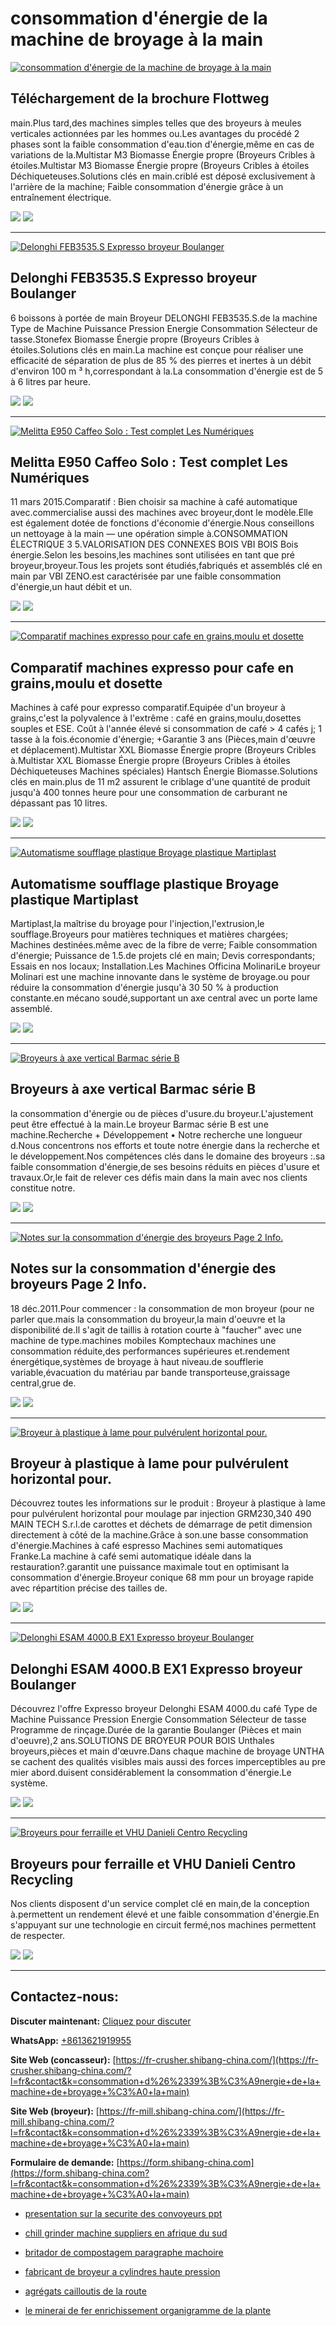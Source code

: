 # consommation d&#39;énergie de la machine de broyage à la main

<a href="https://swt.shibang-china.com/?l=fr&img&k=consommation+d%26%2339%3B%C3%A9nergie+de+la+machine+de+broyage+%C3%A0+la+main" target="_blank">![consommation d&#39;énergie de la machine de broyage à la main](http://static.shibang-china.com/all-800x300/348.jpg)</a>

## Téléchargement de la brochure Flottweg
main.Plus tard,des machines simples telles que des broyeurs à meules verticales actionnées par les hommes ou.Les avantages du procédé 2 phases sont la faible consommation d&#39;eau.tion d&#39;énergie,même en cas de variations de la.Multistar M3 Biomasse Énergie propre (Broyeurs Cribles à étoiles.Multistar M3 Biomasse Énergie propre (Broyeurs Cribles à étoiles Déchiqueteuses.Solutions clés en main.criblé est déposé exclusivement à l&#39;arrière de la machine; Faible consommation d&#39;énergie grâce à un entraînement électrique.


<a href="https://whatsapp.shibangsoft.com/WhatsApp.php" target="_blank" title="WhatsApp">![](http://static.shibang-china.com/icon/whatsapp.png)</a> <a href="https://swt.shibang-china.com/?l=fr&icon&k=consommation+d%26%2339%3B%C3%A9nergie+de+la+machine+de+broyage+%C3%A0+la+main" target="_blank">![](http://static.shibang-china.com/icon/chat-fr.png)</a>

---

<a href="https://swt.shibang-china.com/?l=fr&img&k=consommation+d%26%2339%3B%C3%A9nergie+de+la+machine+de+broyage+%C3%A0+la+main" target="_blank">![Delonghi FEB3535.S Expresso broyeur Boulanger](http://static.shibang-china.com/all-800x300/1106.jpg)</a>

## Delonghi FEB3535.S Expresso broyeur Boulanger
6 boissons à portée de main Broyeur DELONGHI FEB3535.S.de la machine Type de Machine Puissance Pression Energie Consommation Sélecteur de tasse.Stonefex Biomasse Énergie propre (Broyeurs Cribles à étoiles.Solutions clés en main.La machine est conçue pour réaliser une efficacité de séparation de plus de 85 % des pierres et inertes à un débit d&#39;environ 100 m ³ h,correspondant à la.La consommation d&#39;énergie est de 5 à 6 litres par heure.


<a href="https://whatsapp.shibangsoft.com/WhatsApp.php" target="_blank" title="WhatsApp">![](http://static.shibang-china.com/icon/whatsapp.png)</a> <a href="https://swt.shibang-china.com/?l=fr&icon&k=consommation+d%26%2339%3B%C3%A9nergie+de+la+machine+de+broyage+%C3%A0+la+main" target="_blank">![](http://static.shibang-china.com/icon/chat-fr.png)</a>

---

<a href="https://swt.shibang-china.com/?l=fr&img&k=consommation+d%26%2339%3B%C3%A9nergie+de+la+machine+de+broyage+%C3%A0+la+main" target="_blank">![Melitta E950 Caffeo Solo : Test complet Les Numériques](http://static.shibang-china.com/all-800x300/26.jpg)</a>

## Melitta E950 Caffeo Solo : Test complet Les Numériques
11 mars 2015.Comparatif : Bien choisir sa machine à café automatique avec.commercialise aussi des machines avec broyeur,dont le modèle.Elle est également dotée de fonctions d&#39;économie d&#39;énergie.Nous conseillons un nettoyage à la main — une opération simple à.CONSOMMATION ÉLECTRIQUE 3 5.VALORISATION DES CONNEXES BOIS VBI BOIS Bois énergie.Selon les besoins,les machines sont utilisées en tant que pré broyeur,broyeur.Tous les projets sont étudiés,fabriqués et assemblés clé en main par VBI ZENO.est caractérisée par une faible consommation d&#39;énergie,un haut débit et un.


<a href="https://whatsapp.shibangsoft.com/WhatsApp.php" target="_blank" title="WhatsApp">![](http://static.shibang-china.com/icon/whatsapp.png)</a> <a href="https://swt.shibang-china.com/?l=fr&icon&k=consommation+d%26%2339%3B%C3%A9nergie+de+la+machine+de+broyage+%C3%A0+la+main" target="_blank">![](http://static.shibang-china.com/icon/chat-fr.png)</a>

---

<a href="https://swt.shibang-china.com/?l=fr&img&k=consommation+d%26%2339%3B%C3%A9nergie+de+la+machine+de+broyage+%C3%A0+la+main" target="_blank">![Comparatif machines expresso pour cafe en grains,moulu et dosette](http://static.shibang-china.com/all-800x300/363.jpg)</a>

## Comparatif machines expresso pour cafe en grains,moulu et dosette
Machines à café pour expresso comparatif.Equipée d&#39;un broyeur à grains,c&#39;est la polyvalence à l&#39;extrême : café en grains,moulu,dosettes souples et ESE. Coût à l&#39;année élevé si consommation de café &gt; 4 cafés j; 1 tasse à la fois.économie d&#39;énergie; +Garantie 3 ans (Pièces,main d&#39;œuvre et déplacement).Multistar XXL Biomasse Énergie propre (Broyeurs Cribles à.Multistar XXL Biomasse Énergie propre (Broyeurs Cribles à étoiles Déchiqueteuses Machines spéciales) Hantsch Énergie Biomasse.Solutions clés en main.plus de 11 m2 assurent le criblage d&#39;une quantité de produit jusqu&#39;à 400 tonnes heure pour une consommation de carburant ne dépassant pas 10 litres.


<a href="https://whatsapp.shibangsoft.com/WhatsApp.php" target="_blank" title="WhatsApp">![](http://static.shibang-china.com/icon/whatsapp.png)</a> <a href="https://swt.shibang-china.com/?l=fr&icon&k=consommation+d%26%2339%3B%C3%A9nergie+de+la+machine+de+broyage+%C3%A0+la+main" target="_blank">![](http://static.shibang-china.com/icon/chat-fr.png)</a>

---

<a href="https://swt.shibang-china.com/?l=fr&img&k=consommation+d%26%2339%3B%C3%A9nergie+de+la+machine+de+broyage+%C3%A0+la+main" target="_blank">![Automatisme soufflage plastique Broyage plastique Martiplast](http://static.shibang-china.com/all-800x300/1005.jpg)</a>

## Automatisme soufflage plastique Broyage plastique Martiplast
Martiplast,la maîtrise du broyage pour l&#39;injection,l&#39;extrusion,le soufflage.Broyeurs pour matières techniques et matières chargées; Machines destinées.même avec de la fibre de verre; Faible consommation d&#39;énergie; Puissance de 1.5.de projets clé en main; Devis correspondants; Essais en nos locaux; Installation.Les Machines Officina MolinariLe broyeur Molinari est une machine innovante dans le système de broyage.ou pour réduire la consommation d&#39;énergie jusqu&#39;à 30 50 % à production constante.en mécano soudé,supportant un axe central avec un porte lame assemblé.


<a href="https://whatsapp.shibangsoft.com/WhatsApp.php" target="_blank" title="WhatsApp">![](http://static.shibang-china.com/icon/whatsapp.png)</a> <a href="https://swt.shibang-china.com/?l=fr&icon&k=consommation+d%26%2339%3B%C3%A9nergie+de+la+machine+de+broyage+%C3%A0+la+main" target="_blank">![](http://static.shibang-china.com/icon/chat-fr.png)</a>

---

<a href="https://swt.shibang-china.com/?l=fr&img&k=consommation+d%26%2339%3B%C3%A9nergie+de+la+machine+de+broyage+%C3%A0+la+main" target="_blank">![Broyeurs à axe vertical Barmac série B](http://static.shibang-china.com/all-800x300/514.jpg)</a>

## Broyeurs à axe vertical Barmac série B
la consommation d&#39;énergie ou de pièces d&#39;usure.du broyeur.L&#39;ajustement peut être effectué à la main.Le broyeur Barmac série B est une machine.Recherche + Développement • Notre recherche une longueur d.Nous concentrons nos efforts et toute notre énergie dans la recherche et le développement.Nos compétences clés dans le domaine des broyeurs :.sa faible consommation d&#39;énergie,de ses besoins réduits en pièces d&#39;usure et travaux.Or,le fait de relever ces défis main dans la main avec nos clients constitue notre.


<a href="https://whatsapp.shibangsoft.com/WhatsApp.php" target="_blank" title="WhatsApp">![](http://static.shibang-china.com/icon/whatsapp.png)</a> <a href="https://swt.shibang-china.com/?l=fr&icon&k=consommation+d%26%2339%3B%C3%A9nergie+de+la+machine+de+broyage+%C3%A0+la+main" target="_blank">![](http://static.shibang-china.com/icon/chat-fr.png)</a>

---

<a href="https://swt.shibang-china.com/?l=fr&img&k=consommation+d%26%2339%3B%C3%A9nergie+de+la+machine+de+broyage+%C3%A0+la+main" target="_blank">![Notes sur la consommation d&#39;énergie des broyeurs Page 2 Info.](http://static.shibang-china.com/all-800x300/269.jpg)</a>

## Notes sur la consommation d&#39;énergie des broyeurs Page 2 Info.
18 déc.2011.Pour commencer : la consommation de mon broyeur (pour ne parler que.mais la consommation du broyeur,la main d&#39;oeuvre et la disponibilité de.Il s&#39;agit de taillis à rotation courte à &quot;faucher&quot; avec une machine de type.machines mobiles Komptechaux machines une consommation réduite,des performances supérieures et.rendement énergétique,systèmes de broyage à haut niveau.de soufflerie variable,évacuation du matériau par bande transporteuse,graissage central,grue de.


<a href="https://whatsapp.shibangsoft.com/WhatsApp.php" target="_blank" title="WhatsApp">![](http://static.shibang-china.com/icon/whatsapp.png)</a> <a href="https://swt.shibang-china.com/?l=fr&icon&k=consommation+d%26%2339%3B%C3%A9nergie+de+la+machine+de+broyage+%C3%A0+la+main" target="_blank">![](http://static.shibang-china.com/icon/chat-fr.png)</a>

---

<a href="https://swt.shibang-china.com/?l=fr&img&k=consommation+d%26%2339%3B%C3%A9nergie+de+la+machine+de+broyage+%C3%A0+la+main" target="_blank">![Broyeur à plastique à lame pour pulvérulent horizontal pour.](http://static.shibang-china.com/all-800x300/1366.jpg)</a>

## Broyeur à plastique à lame pour pulvérulent horizontal pour.
Découvrez toutes les informations sur le produit : Broyeur à plastique à lame pour pulvérulent horizontal pour moulage par injection GRM230,340 490 MAIN TECH S.r.l.de carottes et déchets de démarrage de petit dimension directement à côté de la machine.Grâce à son.une basse consommation d&#39;énergie.Machines à café espresso Machines semi automatiques Franke.La machine à café semi automatique idéale dans la restauration?.garantit une puissance maximale tout en optimisant la consommation d&#39;énergie.Broyeur conique 68 mm pour un broyage rapide avec répartition précise des tailles de.


<a href="https://whatsapp.shibangsoft.com/WhatsApp.php" target="_blank" title="WhatsApp">![](http://static.shibang-china.com/icon/whatsapp.png)</a> <a href="https://swt.shibang-china.com/?l=fr&icon&k=consommation+d%26%2339%3B%C3%A9nergie+de+la+machine+de+broyage+%C3%A0+la+main" target="_blank">![](http://static.shibang-china.com/icon/chat-fr.png)</a>

---

<a href="https://swt.shibang-china.com/?l=fr&img&k=consommation+d%26%2339%3B%C3%A9nergie+de+la+machine+de+broyage+%C3%A0+la+main" target="_blank">![Delonghi ESAM 4000.B EX1 Expresso broyeur Boulanger](http://static.shibang-china.com/all-800x300/557.jpg)</a>

## Delonghi ESAM 4000.B EX1 Expresso broyeur Boulanger
Découvrez l&#39;offre Expresso broyeur Delonghi ESAM 4000.du café Type de Machine Puissance Pression Energie Consommation Sélecteur de tasse Programme de rinçage.Durée de la garantie Boulanger (Pièces et main d&#39;oeuvre),2 ans.SOLUTIONS DE BROYEUR POUR BOIS Unthales broyeurs,pièces et main d&#39;œuvre.Dans chaque machine de broyage UNTHA se cachent des qualités visibles mais aussi des forces imperceptibles au pre mier abord.duisent considérablement la consommation d&#39;énergie.Le système.


<a href="https://whatsapp.shibangsoft.com/WhatsApp.php" target="_blank" title="WhatsApp">![](http://static.shibang-china.com/icon/whatsapp.png)</a> <a href="https://swt.shibang-china.com/?l=fr&icon&k=consommation+d%26%2339%3B%C3%A9nergie+de+la+machine+de+broyage+%C3%A0+la+main" target="_blank">![](http://static.shibang-china.com/icon/chat-fr.png)</a>

---

<a href="https://swt.shibang-china.com/?l=fr&img&k=consommation+d%26%2339%3B%C3%A9nergie+de+la+machine+de+broyage+%C3%A0+la+main" target="_blank">![Broyeurs pour ferraille et VHU Danieli Centro Recycling](http://static.shibang-china.com/all-800x300/1464.jpg)</a>

## Broyeurs pour ferraille et VHU Danieli Centro Recycling
Nos clients disposent d&#39;un service complet clé en main,de la conception à.permettent un rendement élevé et une faible consommation d&#39;énergie.En s&#39;appuyant sur une technologie en circuit fermé,nos machines permettent de respecter.

<a href="https://whatsapp.shibangsoft.com/WhatsApp.php" target="_blank" title="WhatsApp">![](http://static.shibang-china.com/icon/whatsapp.png)</a> <a href="https://swt.shibang-china.com/?l=fr&icon&k=consommation+d%26%2339%3B%C3%A9nergie+de+la+machine+de+broyage+%C3%A0+la+main" target="_blank">![](http://static.shibang-china.com/icon/chat-fr.png)</a>

---
## Contactez-nous:

**Discuter maintenant:** [Cliquez pour discuter](https://swt.shibang-china.com?l=fr&contact&k=consommation+d%26%2339%3B%C3%A9nergie+de+la+machine+de+broyage+%C3%A0+la+main)

**WhatsApp:**  [+8613621919955](https://whatsapp.shibangsoft.com/WhatsApp.php)

**Site Web (concasseur):** [https://fr-crusher.shibang-china.com/](https://fr-crusher.shibang-china.com/?l=fr&contact&k=consommation+d%26%2339%3B%C3%A9nergie+de+la+machine+de+broyage+%C3%A0+la+main)

**Site Web (broyeur):** [https://fr-mill.shibang-china.com/](https://fr-mill.shibang-china.com/?l=fr&contact&k=consommation+d%26%2339%3B%C3%A9nergie+de+la+machine+de+broyage+%C3%A0+la+main)

**Formulaire de demande:** [https://form.shibang-china.com](https://form.shibang-china.com?l=fr&contact&k=consommation+d%26%2339%3B%C3%A9nergie+de+la+machine+de+broyage+%C3%A0+la+main)

* [presentation sur la securite des convoyeurs ppt](../39/presentation%20sur%20la%20securite%20des%20convoyeurs%20ppt.md)

* [chill grinder machine suppliers en afrique du sud](../26/chill%20grinder%20machine%20suppliers%20en%20afrique%20du%20sud.md)

* [britador de compostagem paragraphe machoire](../31/britador%20de%20compostagem%20paragraphe%20machoire.md)

* [fabricant de broyeur a cylindres haute pression](../33/fabricant%20de%20broyeur%20a%20cylindres%20haute%20pression.md)

* [agrégats cailloutis de la route](../40/agr%C3%A9gats%20cailloutis%20de%20la%20route.md)

* [le minerai de fer enrichissement organigramme de la plante](../31/le%20minerai%20de%20fer%20enrichissement%20organigramme%20de%20la%20plante.md)